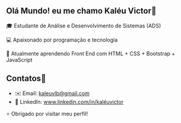 ## Olá Mundo! eu me chamo Kaléu Victor👋

🎓 Estudante de Análise e Desenvolvimento de Sistemas (ADS)

💻 Apaixonado por programação e tecnologia  

🚀 Atualmente aprendendo Front End com HTML + CSS + Bootstrap + JavaScript
## Contatos📱
- ✉️ Email: kaleuvlb@gmail.com
- 💼 LinkedIn: www.linkedin.com/in/kaléuvictor

⭐ Obrigado por visitar meu perfil!
